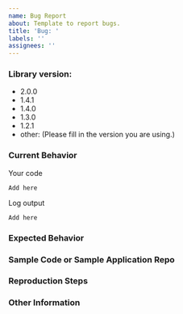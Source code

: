 ```yaml
---
name: Bug Report
about: Template to report bugs.
title: 'Bug: '
labels: ''
assignees: ''
---
```


<!--
ATTENTION: Only issues using a filled template will be accepted!
-->

### Library version:

<!-- Please remove all items that are not relevant. -->

- 2.0.0
- 1.4.1
- 1.4.0
- 1.3.0
- 1.2.1
- other: (Please fill in the version you are using.)

### Current Behavior

<!-- Describe the bug. Be specific. I need to understand you problem. -->

Your code

```
Add here
```

Log output

```
Add here
```

### Expected Behavior

<!-- Describe what the behavior would be without the bug. -->

### Sample Code or Sample Application Repo

<!-- If you are able to illustrate the bug or feature request with an example, please provide sample code snippets or a sample application via a public repo. -->

### Reproduction Steps

<!--  Please explain the steps required to duplicate the issue, especially if you are able to provide a sample application. -->

### Other Information

<!-- List any other information that is relevant to your issue. Stack traces, related issues, suggestions on how to fix, Stack Overflow links, forum links, etc. -->
